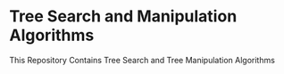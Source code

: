 # Tree Search and Manipulation Algorithms

This Repository Contains Tree Search and Tree Manipulation Algorithms
